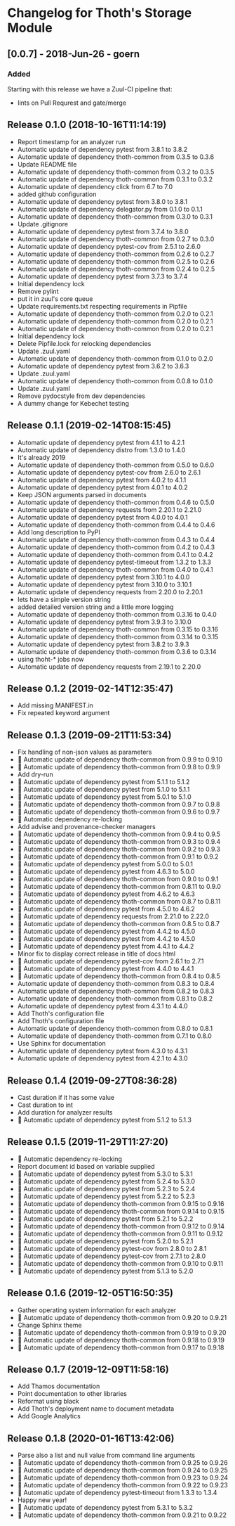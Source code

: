 # Changelog for Thoth's Storage Module

## [0.0.7] - 2018-Jun-26 - goern

### Added

Starting with this release we have a Zuul-CI pipeline that:

* lints on Pull Requrest and gate/merge

## Release 0.1.0 (2018-10-16T11:14:19)
* Report timestamp for an analyzer run
* Automatic update of dependency pytest from 3.8.1 to 3.8.2
* Automatic update of dependency thoth-common from 0.3.5 to 0.3.6
* Update README file
* Automatic update of dependency thoth-common from 0.3.2 to 0.3.5
* Automatic update of dependency thoth-common from 0.3.1 to 0.3.2
* Automatic update of dependency click from 6.7 to 7.0
* added github configuration
* Automatic update of dependency pytest from 3.8.0 to 3.8.1
* Automatic update of dependency delegator.py from 0.1.0 to 0.1.1
* Automatic update of dependency thoth-common from 0.3.0 to 0.3.1
* Update .gitignore
* Automatic update of dependency pytest from 3.7.4 to 3.8.0
* Automatic update of dependency thoth-common from 0.2.7 to 0.3.0
* Automatic update of dependency pytest-cov from 2.5.1 to 2.6.0
* Automatic update of dependency thoth-common from 0.2.6 to 0.2.7
* Automatic update of dependency thoth-common from 0.2.5 to 0.2.6
* Automatic update of dependency thoth-common from 0.2.4 to 0.2.5
* Automatic update of dependency pytest from 3.7.3 to 3.7.4
* Initial dependency lock
* Remove pylint
* put it in zuul's core queue
* Update requirements.txt respecting requirements in Pipfile
* Automatic update of dependency thoth-common from 0.2.0 to 0.2.1
* Automatic update of dependency thoth-common from 0.2.0 to 0.2.1
* Automatic update of dependency thoth-common from 0.2.0 to 0.2.1
* Initial dependency lock
* Delete Pipfile.lock for relocking dependencies
* Update .zuul.yaml
* Automatic update of dependency thoth-common from 0.1.0 to 0.2.0
* Automatic update of dependency pytest from 3.6.2 to 3.6.3
* Update .zuul.yaml
* Automatic update of dependency thoth-common from 0.0.8 to 0.1.0
* Update .zuul.yaml
* Remove pydocstyle from dev dependencies
* A dummy change for Kebechet testing

## Release 0.1.1 (2019-02-14T08:15:45)
* Automatic update of dependency pytest from 4.1.1 to 4.2.1
* Automatic update of dependency distro from 1.3.0 to 1.4.0
* It's already 2019
* Automatic update of dependency thoth-common from 0.5.0 to 0.6.0
* Automatic update of dependency pytest-cov from 2.6.0 to 2.6.1
* Automatic update of dependency pytest from 4.0.2 to 4.1.1
* Automatic update of dependency pytest from 4.0.1 to 4.0.2
* Keep JSON arguments parsed in documents
* Automatic update of dependency thoth-common from 0.4.6 to 0.5.0
* Automatic update of dependency requests from 2.20.1 to 2.21.0
* Automatic update of dependency pytest from 4.0.0 to 4.0.1
* Automatic update of dependency thoth-common from 0.4.4 to 0.4.6
* Add long description to PyPI
* Automatic update of dependency thoth-common from 0.4.3 to 0.4.4
* Automatic update of dependency thoth-common from 0.4.2 to 0.4.3
* Automatic update of dependency thoth-common from 0.4.1 to 0.4.2
* Automatic update of dependency pytest-timeout from 1.3.2 to 1.3.3
* Automatic update of dependency thoth-common from 0.4.0 to 0.4.1
* Automatic update of dependency pytest from 3.10.1 to 4.0.0
* Automatic update of dependency pytest from 3.10.0 to 3.10.1
* Automatic update of dependency requests from 2.20.0 to 2.20.1
* lets have a simple version string
* added detailed version string and a little more logging
* Automatic update of dependency thoth-common from 0.3.16 to 0.4.0
* Automatic update of dependency pytest from 3.9.3 to 3.10.0
* Automatic update of dependency thoth-common from 0.3.15 to 0.3.16
* Automatic update of dependency thoth-common from 0.3.14 to 0.3.15
* Automatic update of dependency pytest from 3.8.2 to 3.9.3
* Automatic update of dependency thoth-common from 0.3.6 to 0.3.14
* using thoht-* jobs now
* Automatic update of dependency requests from 2.19.1 to 2.20.0

## Release 0.1.2 (2019-02-14T12:35:47)
* Add missing MANIFEST.in
* Fix repeated keyword argument

## Release 0.1.3 (2019-09-21T11:53:34)
* Fix handling of non-json values as parameters
* :pushpin: Automatic update of dependency thoth-common from 0.9.9 to 0.9.10
* :pushpin: Automatic update of dependency thoth-common from 0.9.8 to 0.9.9
* Add dry-run
* :pushpin: Automatic update of dependency pytest from 5.1.1 to 5.1.2
* :pushpin: Automatic update of dependency pytest from 5.1.0 to 5.1.1
* :pushpin: Automatic update of dependency pytest from 5.0.1 to 5.1.0
* :pushpin: Automatic update of dependency thoth-common from 0.9.7 to 0.9.8
* :pushpin: Automatic update of dependency thoth-common from 0.9.6 to 0.9.7
* :pushpin: Automatic dependency re-locking
* Add advise and provenance-checker managers
* :pushpin: Automatic update of dependency thoth-common from 0.9.4 to 0.9.5
* :pushpin: Automatic update of dependency thoth-common from 0.9.3 to 0.9.4
* :pushpin: Automatic update of dependency thoth-common from 0.9.2 to 0.9.3
* :pushpin: Automatic update of dependency thoth-common from 0.9.1 to 0.9.2
* :pushpin: Automatic update of dependency pytest from 5.0.0 to 5.0.1
* :pushpin: Automatic update of dependency pytest from 4.6.3 to 5.0.0
* :pushpin: Automatic update of dependency thoth-common from 0.9.0 to 0.9.1
* :pushpin: Automatic update of dependency thoth-common from 0.8.11 to 0.9.0
* :pushpin: Automatic update of dependency pytest from 4.6.2 to 4.6.3
* :pushpin: Automatic update of dependency thoth-common from 0.8.7 to 0.8.11
* :pushpin: Automatic update of dependency pytest from 4.5.0 to 4.6.2
* :pushpin: Automatic update of dependency requests from 2.21.0 to 2.22.0
* :pushpin: Automatic update of dependency thoth-common from 0.8.5 to 0.8.7
* :pushpin: Automatic update of dependency pytest from 4.4.2 to 4.5.0
* :pushpin: Automatic update of dependency pytest from 4.4.2 to 4.5.0
* :pushpin: Automatic update of dependency pytest from 4.4.1 to 4.4.2
* Minor fix to display correct release in title of docs html
* :pushpin: Automatic update of dependency pytest-cov from 2.6.1 to 2.7.1
* :pushpin: Automatic update of dependency pytest from 4.4.0 to 4.4.1
* :pushpin: Automatic update of dependency thoth-common from 0.8.4 to 0.8.5
* Automatic update of dependency thoth-common from 0.8.3 to 0.8.4
* Automatic update of dependency thoth-common from 0.8.2 to 0.8.3
* Automatic update of dependency thoth-common from 0.8.1 to 0.8.2
* Automatic update of dependency pytest from 4.3.1 to 4.4.0
* Add Thoth's configuration file
* Add Thoth's configuration file
* Automatic update of dependency thoth-common from 0.8.0 to 0.8.1
* Automatic update of dependency thoth-common from 0.7.1 to 0.8.0
* Use Sphinx for documentation
* Automatic update of dependency pytest from 4.3.0 to 4.3.1
* Automatic update of dependency pytest from 4.2.1 to 4.3.0

## Release 0.1.4 (2019-09-27T08:36:28)
* Cast duration if it has some value
* Cast duration to int
* Add duration for analyzer results
* :pushpin: Automatic update of dependency pytest from 5.1.2 to 5.1.3

## Release 0.1.5 (2019-11-29T11:27:20)
* :pushpin: Automatic dependency re-locking
* Report document id based on variable supplied
* :pushpin: Automatic update of dependency pytest from 5.3.0 to 5.3.1
* :pushpin: Automatic update of dependency pytest from 5.2.4 to 5.3.0
* :pushpin: Automatic update of dependency pytest from 5.2.3 to 5.2.4
* :pushpin: Automatic update of dependency pytest from 5.2.2 to 5.2.3
* :pushpin: Automatic update of dependency thoth-common from 0.9.15 to 0.9.16
* :pushpin: Automatic update of dependency thoth-common from 0.9.14 to 0.9.15
* :pushpin: Automatic update of dependency pytest from 5.2.1 to 5.2.2
* :pushpin: Automatic update of dependency thoth-common from 0.9.12 to 0.9.14
* :pushpin: Automatic update of dependency thoth-common from 0.9.11 to 0.9.12
* :pushpin: Automatic update of dependency pytest from 5.2.0 to 5.2.1
* :pushpin: Automatic update of dependency pytest-cov from 2.8.0 to 2.8.1
* :pushpin: Automatic update of dependency pytest-cov from 2.7.1 to 2.8.0
* :pushpin: Automatic update of dependency thoth-common from 0.9.10 to 0.9.11
* :pushpin: Automatic update of dependency pytest from 5.1.3 to 5.2.0

## Release 0.1.6 (2019-12-05T16:50:35)
* Gather operating system information for each analyzer
* :pushpin: Automatic update of dependency thoth-common from 0.9.20 to 0.9.21
* Change Sphinx theme
* :pushpin: Automatic update of dependency thoth-common from 0.9.19 to 0.9.20
* :pushpin: Automatic update of dependency thoth-common from 0.9.18 to 0.9.19
* :pushpin: Automatic update of dependency thoth-common from 0.9.17 to 0.9.18

## Release 0.1.7 (2019-12-09T11:58:16)
* Add Thamos documentation
* Point documentation to other libraries
* Reformat using black
* Add Thoth's deployment name to document metadata
* Add Google Analytics

## Release 0.1.8 (2020-01-16T13:42:06)
* Parse also a list and null value from command line arguments
* :pushpin: Automatic update of dependency thoth-common from 0.9.25 to 0.9.26
* :pushpin: Automatic update of dependency thoth-common from 0.9.24 to 0.9.25
* :pushpin: Automatic update of dependency thoth-common from 0.9.23 to 0.9.24
* :pushpin: Automatic update of dependency thoth-common from 0.9.22 to 0.9.23
* :pushpin: Automatic update of dependency pytest-timeout from 1.3.3 to 1.3.4
* Happy new year!
* :pushpin: Automatic update of dependency pytest from 5.3.1 to 5.3.2
* :pushpin: Automatic update of dependency thoth-common from 0.9.21 to 0.9.22
